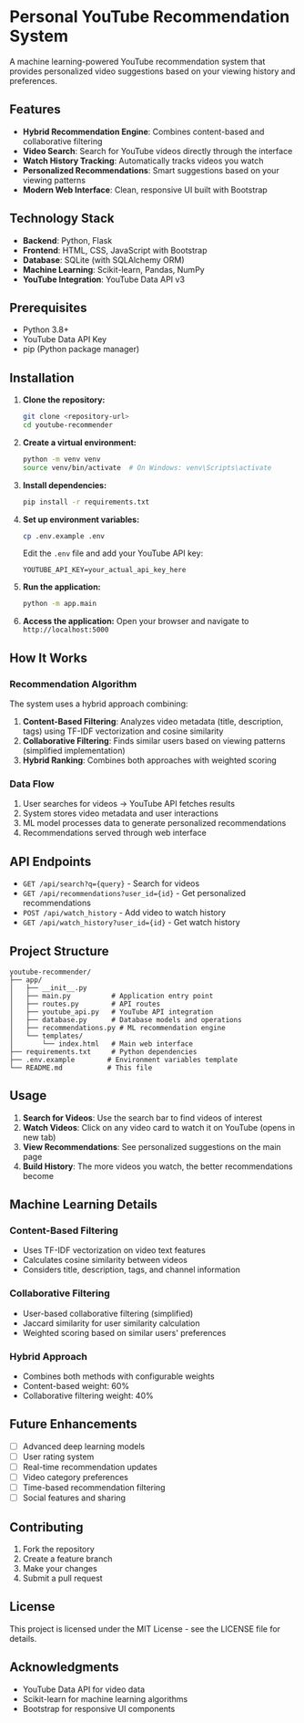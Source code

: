 # Personal YouTube Recommendation System

A machine learning-powered YouTube recommendation system that provides personalized video suggestions based on your viewing history and preferences.

## Features

- **Hybrid Recommendation Engine**: Combines content-based and collaborative filtering
- **Video Search**: Search for YouTube videos directly through the interface
- **Watch History Tracking**: Automatically tracks videos you watch
- **Personalized Recommendations**: Smart suggestions based on your viewing patterns
- **Modern Web Interface**: Clean, responsive UI built with Bootstrap

## Technology Stack

- **Backend**: Python, Flask
- **Frontend**: HTML, CSS, JavaScript with Bootstrap
- **Database**: SQLite (with SQLAlchemy ORM)
- **Machine Learning**: Scikit-learn, Pandas, NumPy
- **YouTube Integration**: YouTube Data API v3

## Prerequisites

- Python 3.8+
- YouTube Data API Key
- pip (Python package manager)

## Installation

1. **Clone the repository:**
   ```bash
   git clone <repository-url>
   cd youtube-recommender
   ```

2. **Create a virtual environment:**
   ```bash
   python -m venv venv
   source venv/bin/activate  # On Windows: venv\Scripts\activate
   ```

3. **Install dependencies:**
   ```bash
   pip install -r requirements.txt
   ```

4. **Set up environment variables:**
   ```bash
   cp .env.example .env
   ```
   Edit the `.env` file and add your YouTube API key:
   ```
   YOUTUBE_API_KEY=your_actual_api_key_here
   ```

5. **Run the application:**
   ```bash
   python -m app.main
   ```

6. **Access the application:**
   Open your browser and navigate to `http://localhost:5000`

## How It Works

### Recommendation Algorithm

The system uses a hybrid approach combining:

1. **Content-Based Filtering**: Analyzes video metadata (title, description, tags) using TF-IDF vectorization and cosine similarity
2. **Collaborative Filtering**: Finds similar users based on viewing patterns (simplified implementation)
3. **Hybrid Ranking**: Combines both approaches with weighted scoring

### Data Flow

1. User searches for videos → YouTube API fetches results
2. System stores video metadata and user interactions
3. ML model processes data to generate personalized recommendations
4. Recommendations served through web interface

## API Endpoints

- `GET /api/search?q={query}` - Search for videos
- `GET /api/recommendations?user_id={id}` - Get personalized recommendations
- `POST /api/watch_history` - Add video to watch history
- `GET /api/watch_history?user_id={id}` - Get watch history

## Project Structure

```
youtube-recommender/
├── app/
│   ├── __init__.py
│   ├── main.py          # Application entry point
│   ├── routes.py        # API routes
│   ├── youtube_api.py   # YouTube API integration
│   ├── database.py      # Database models and operations
│   ├── recommendations.py # ML recommendation engine
│   └── templates/
│       └── index.html   # Main web interface
├── requirements.txt     # Python dependencies
├── .env.example        # Environment variables template
└── README.md           # This file
```

## Usage

1. **Search for Videos**: Use the search bar to find videos of interest
2. **Watch Videos**: Click on any video card to watch it on YouTube (opens in new tab)
3. **View Recommendations**: See personalized suggestions on the main page
4. **Build History**: The more videos you watch, the better recommendations become

## Machine Learning Details

### Content-Based Filtering
- Uses TF-IDF vectorization on video text features
- Calculates cosine similarity between videos
- Considers title, description, tags, and channel information

### Collaborative Filtering
- User-based collaborative filtering (simplified)
- Jaccard similarity for user similarity calculation
- Weighted scoring based on similar users' preferences

### Hybrid Approach
- Combines both methods with configurable weights
- Content-based weight: 60%
- Collaborative filtering weight: 40%

## Future Enhancements

- [ ] Advanced deep learning models
- [ ] User rating system
- [ ] Real-time recommendation updates
- [ ] Video category preferences
- [ ] Time-based recommendation filtering
- [ ] Social features and sharing

## Contributing

1. Fork the repository
2. Create a feature branch
3. Make your changes
4. Submit a pull request

## License

This project is licensed under the MIT License - see the LICENSE file for details.

## Acknowledgments

- YouTube Data API for video data
- Scikit-learn for machine learning algorithms
- Bootstrap for responsive UI components
